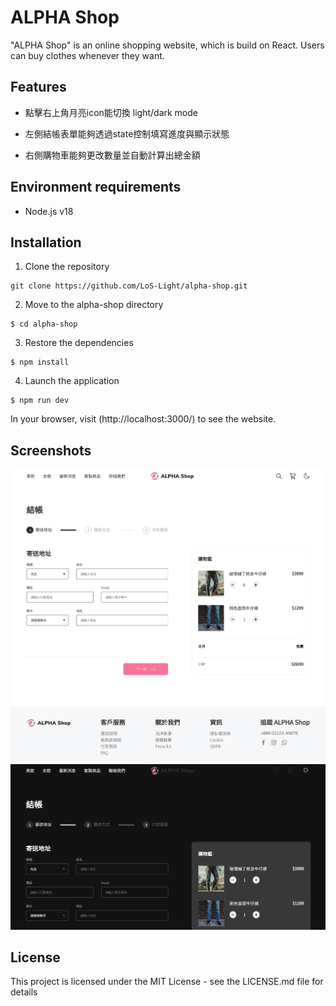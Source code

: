 # ALPHA Shop

"ALPHA Shop" is an online shopping website, which is build on React. Users can buy clothes whenever they want.

## Features

- 點擊右上角月亮icon能切換 light/dark mode

- 左側結帳表單能夠透過state控制填寫進度與顯示狀態

- 右側購物車能夠更改數量並自動計算出總金額


## Environment requirements

-   Node.js v18

## Installation

1. Clone the repository

```
git clone https://github.com/LoS-Light/alpha-shop.git
```

2. Move to the alpha-shop directory

```
$ cd alpha-shop
```

3. Restore the dependencies

```
$ npm install
```

4. Launch the application

```
$ npm run dev
```

In your browser, visit (http://localhost:3000/) to see the website.

## Screenshots

![image](https://github.com/PT-HUANG/alpha-shop/blob/main/screenshot_light_mode.png)
![image](https://github.com/PT-HUANG/alpha-shop/blob/main/screenshot_dark_mode.png)

## License

This project is licensed under the MIT License - see the LICENSE.md file for details
